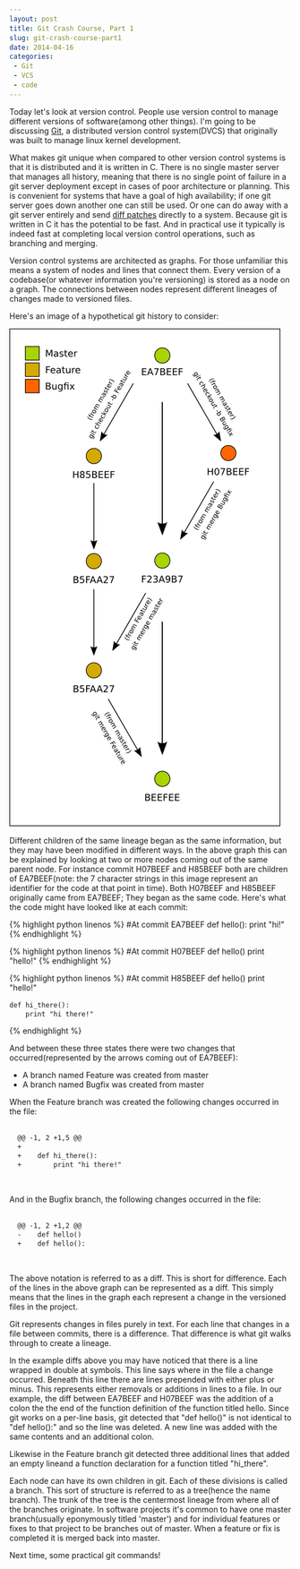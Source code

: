```yaml
---
layout: post
title: Git Crash Course, Part 1
slug: git-crash-course-part1
date: 2014-04-16
categories:
 - Git
 - VCS
 - code
---
```


Today let's look at version control. People use version control to manage different versions of software(among other things). I'm going to be discussing <a href="http://en.wikipedia.org/wiki/Git_%28software%29">Git</a>, a distributed version control system(DVCS) that originally was built to manage linux kernel development.


What makes git unique when compared to other version control systems is that it is distributed and it is written in C. There is no single master server that manages all history, meaning that there is no single point of failure in a git server deployment except in cases of poor architecture or planning. This is convenient for systems that have a goal of high availability; if one git server goes down another one can still be used. Or one can do away with a git server entirely and send <a href="http://en.wikipedia.org/wiki/Diff">diff patches</a> directly to a system. Because git is written in C it has the potential to be fast. And in practical use it typically is indeed fast at completing local version control operations, such as branching and merging.


Version control systems are architected as graphs. For those unfamiliar this means a system of nodes and lines that connect them. Every version of a codebase(or whatever information you're versioning) is stored as a node on a graph. The connections between nodes represent different lineages of changes made to versioned files.


Here's an image of a hypothetical git history to consider:


<div class="img-wrapper"><img src="/img/git-01.png" title="Lineages in Version Control"></div>


Different children of the same lineage began as the same information, but they may have been modified in different ways. In the above graph this can be explained by looking at two or more nodes coming out of the same parent node. For instance commit H07BEEF and H85BEEF both are children of EA7BEEF(note: the 7 character strings in this image represent an identifier for the code at that point in time). Both H07BEEF and H85BEEF originally came from EA7BEEF; They began as the same code. Here's what the code might have looked like at each commit:

{% highlight python linenos %}
    #At commit EA7BEEF
    def hello():
        print "hi!"
{% endhighlight %}


<p></p>


{% highlight python linenos %}
    #At commit H07BEEF
    def hello()
        print "hello!"
{% endhighlight %}


<p></p>


{% highlight python linenos %}
    #At commit H85BEEF
    def hello()
        print "hello!"

    def hi_there():
        print "hi there!"
{% endhighlight %}


And between these three states there were two changes that occurred(represented by the arrows coming out of EA7BEEF): 
 * A branch named Feature was created from master
 * A branch named Bugfix was created from master


When the Feature branch was created the following changes occurred in the file:


<div class="highlight">
    <pre>
        <code class="git">
  <span class="header">@@ -1, 2 +1,5 @@</span>
  <span class="add">+   </span>
  <span class="add">+    def hi_there():</span>
  <span class="add">+        print "hi there!"</span>
        </code>
    </pre>
</div>


And in the Bugfix branch, the following changes occurred in the file:


<div class="highlight">
    <pre>
        <code class="git">
  <span class="header">@@ -1, 2 +1,2 @@</span>
  <span class="remove">-    def hello()</span>
  <span class="add">+    def hello():</span>
        </code>
    </pre>
</div>


The above notation is referred to as a diff. This is short for difference. Each of the lines in the above graph can be represented as a diff. This simply means that the lines in the graph each represent a change in the versioned files in the project.


Git represents changes in files purely in text. For each line that changes in a file between commits, there is a difference. That difference is what git walks through to create a lineage.


In the example diffs above you may have noticed that there is a line wrapped in double at symbols. This line says where in the file a change occurred. Beneath this line there are lines prepended with either plus or minus. This represents either removals or additions in lines to a file. In our example, the diff between EA7BEEF and H07BEEF was the addition of a colon the the end of the function definition of the function titled hello. Since git works on a per-line basis, git detected that "def hello()" is not identical to "def hello():" and so the line was deleted. A new line was added with the same contents and an additional colon.


Likewise in the Feature branch git detected three additional lines that added an empty lineand a function declaration for a function titled "hi_there". 


Each node can have its own children in git. Each of these divisions is called a branch. This sort of structure is referred to as a tree(hence the name branch). The trunk of the tree is the centermost lineage from where all of the branches originate. In software projects it's common to have one master branch(usually eponymously titled 'master') and for individual features or fixes to that project to be branches out of master. When a feature or fix is completed it is merged back into master.


Next time, some practical git commands!
